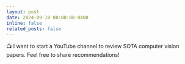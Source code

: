 ```yaml
---
layout: post
date: 2024-09-10 00:00:00-0400
inline: false
related_posts: false
---
```


📺 I want to start a YouTube channel to review SOTA computer vision papers. Feel free to share recommendations!
